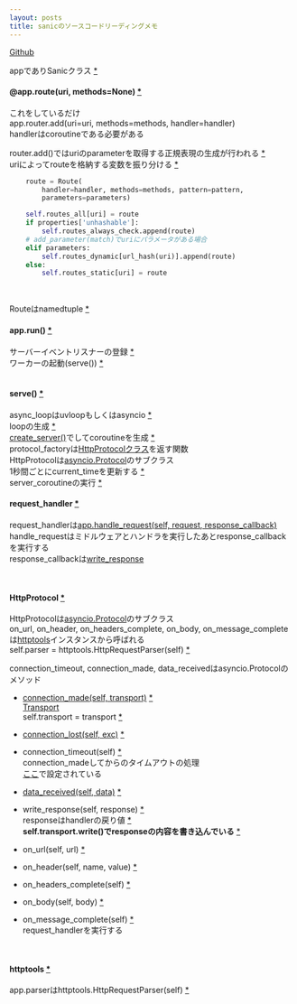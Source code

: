 ```yaml
---
layout: posts
title: sanicのソースコードリーディングメモ 
---
```


[Github](https://github.com/channelcat/sanic)  

appでありSanicクラス [\*](https://github.com/channelcat/sanic/blob/93f50b8ef7ed8fee206d2c440b096c09f1dd0af4/sanic/sanic.py#L20) 

#### @app.route(uri, methods=None) [\*](https://github.com/channelcat/sanic/blob/93f50b8ef7ed8fee206d2c440b096c09f1dd0af4/sanic/sanic.py#L44)   
これをしているだけ  
app.router.add(uri=uri, methods=methods, handler=handler)  
handlerはcoroutineである必要がある  

router.add()ではuriのparameterを取得する正規表現の生成が行われる [\*](https://github.com/channelcat/sanic/blob/93f50b8ef7ed8fee206d2c440b096c09f1dd0af4/sanic/router.py#L49)  
uriによってrouteを格納する変数を振り分ける [\*](https://github.com/channelcat/sanic/blob/93f50b8ef7ed8fee206d2c440b096c09f1dd0af4/sanic/router.py#L98-L104)

```python
    route = Route(
        handler=handler, methods=methods, pattern=pattern,
        parameters=parameters)

    self.routes_all[uri] = route
    if properties['unhashable']:
        self.routes_always_check.append(route)
    # add_parameter(match)でuriにパラメータがある場合
    elif parameters:
        self.routes_dynamic[url_hash(uri)].append(route)
    else:
        self.routes_static[uri] = route
```
<br>

Routeはnamedtuple [\*](https://github.com/channelcat/sanic/blob/93f50b8ef7ed8fee206d2c440b096c09f1dd0af4/sanic/router.py#L7)  

#### app.run() [\*](https://github.com/channelcat/sanic/blob/93f50b8ef7ed8fee206d2c440b096c09f1dd0af4/sanic/sanic.py#L220)  
サーバーイベントリスナーの登録 [\*](https://github.com/channelcat/sanic/blob/93f50b8ef7ed8fee206d2c440b096c09f1dd0af4/sanic/sanic.py#L262-L279)  
ワーカーの起動(serve()) [\*](https://github.com/channelcat/sanic/blob/93f50b8ef7ed8fee206d2c440b096c09f1dd0af4/sanic/sanic.py#L288-L298)  
<br>

#### serve() [\*](https://github.com/channelcat/sanic/blob/93f50b8ef7ed8fee206d2c440b096c09f1dd0af4/sanic/server.py#L207)
async_loopはuvloopもしくはasyncio [\*](https://github.com/channelcat/sanic/blob/93f50b8ef7ed8fee206d2c440b096c09f1dd0af4/sanic/server.py#L9-L12)  
loopの生成 [\*](https://github.com/channelcat/sanic/blob/93f50b8ef7ed8fee206d2c440b096c09f1dd0af4/sanic/server.py#L228)  
[create_server()](https://docs.python.org/3.5/library/asyncio-eventloop.html#asyncio.AbstractEventLoop.create_server)でしてcoroutineを生成 [\*](https://github.com/channelcat/sanic/blob/93f50b8ef7ed8fee206d2c440b096c09f1dd0af4/sanic/server.py#L238)  
protocol_factoryは[HttpProtocolクラス](https://github.com/channelcat/sanic/blob/93f50b8ef7ed8fee206d2c440b096c09f1dd0af4/sanic/server.py#L25)を返す関数   
HttpProtocolは[asyncio.Protocol](https://docs.python.org/3.5/library/asyncio-protocol.html#protocols)のサブクラス  
1秒間ごとにcurrent_timeを更新する [\*](https://github.com/channelcat/sanic/blob/93f50b8ef7ed8fee206d2c440b096c09f1dd0af4/sanic/server.py#L249)  
server_coroutineの実行 [\*](https://github.com/channelcat/sanic/blob/93f50b8ef7ed8fee206d2c440b096c09f1dd0af4/sanic/server.py#L252) 
<br>

#### request_handler [\*](https://github.com/channelcat/sanic/blob/93f50b8ef7ed8fee206d2c440b096c09f1dd0af4/sanic/sanic.py#L252)
request_handlerは[app.handle_request(self, request, response_callback)](https://github.com/channelcat/sanic/blob/93f50b8ef7ed8fee206d2c440b096c09f1dd0af4/sanic/sanic.py#L140)   
handle_requestはミドルウェアとハンドラを実行したあとresponse_callbackを実行する  
response_callbackは[write_response](https://github.com/channelcat/sanic/blob/93f50b8ef7ed8fee206d2c440b096c09f1dd0af4/sanic/server.py#L142)  


<br>

#### HttpProtocol [\*](https://github.com/channelcat/sanic/blob/93f50b8ef7ed8fee206d2c440b096c09f1dd0af4/sanic/server.py#L25)
HttpProtocolは[asyncio.Protocol](https://docs.python.org/3.5/library/asyncio-protocol.html#protocols)のサブクラス  
on_url, on_header, on_headers_complete, on_body, on_message_completeは[httptools](https://github.com/MagicStack/httptools)インスタンスから呼ばれる  
self.parser = httptools.HttpRequestParser(self) [\*](https://github.com/channelcat/sanic/blob/93f50b8ef7ed8fee206d2c440b096c09f1dd0af4/sanic/server.py#L97)  

connection_timeout, connection_made, data_receivedはasyncio.Protocolのメソッド  

* [connection_made(self, transport)](https://docs.python.org/3.5/library/asyncio-protocol.html#asyncio.BaseProtocol.connection_made) [\*](https://github.com/channelcat/sanic/blob/93f50b8ef7ed8fee206d2c440b096c09f1dd0af4/sanic/server.py#L58)  
[Transport](https://docs.python.org/3.5/library/asyncio-protocol.html#transports)  
self.transport = transport [\*](https://github.com/channelcat/sanic/blob/93f50b8ef7ed8fee206d2c440b096c09f1dd0af4/sanic/server.py#L62)  

* [connection_lost(self, exc)](https://docs.python.org/3.5/library/asyncio-protocol.html#asyncio.SubprocessProtocol.pipe_connection_lost) [\*](https://github.com/channelcat/sanic/blob/93f50b8ef7ed8fee206d2c440b096c09f1dd0af4/sanic/server.py#L65)  

* connection_timeout(self) [\*](https://github.com/channelcat/sanic/blob/93f50b8ef7ed8fee206d2c440b096c09f1dd0af4/sanic/server.py#L70)  
connection_madeしてからのタイムアウトの処理  
[ここ](https://github.com/channelcat/sanic/blob/93f50b8ef7ed8fee206d2c440b096c09f1dd0af4/sanic/server.py#L60-L61)で設定されている  

* [data_received(self, data)](https://docs.python.org/3.5/library/asyncio-protocol.html#asyncio.Protocol.data_received) [\*](https://github.com/channelcat/sanic/blob/93f50b8ef7ed8fee206d2c440b096c09f1dd0af4/sanic/server.py#L84)  

* write_response(self, response) [\*](https://github.com/channelcat/sanic/blob/93f50b8ef7ed8fee206d2c440b096c09f1dd0af4/sanic/server.py#L142)   
responseはhandlerの戻り値 [\*](https://github.com/channelcat/sanic/blob/93f50b8ef7ed8fee206d2c440b096c09f1dd0af4/sanic/sanic.py#L179)  
__self.transport.write()でresponseの内容を書き込んでいる__ [\*](https://github.com/channelcat/sanic/blob/93f50b8ef7ed8fee206d2c440b096c09f1dd0af4/sanic/server.py#L146)    

* on_url(self, url) [\*](https://github.com/channelcat/sanic/blob/93f50b8ef7ed8fee206d2c440b096c09f1dd0af4/sanic/server.py#L106)  

* on_header(self, name, value) [\*](https://github.com/channelcat/sanic/blob/93f50b8ef7ed8fee206d2c440b096c09f1dd0af4/sanic/server.py#L109)  

* on_headers_complete(self) [\*](https://github.com/channelcat/sanic/blob/93f50b8ef7ed8fee206d2c440b096c09f1dd0af4/sanic/server.py#L116)  

* on_body(self, body) [\*](https://github.com/channelcat/sanic/blob/93f50b8ef7ed8fee206d2c440b096c09f1dd0af4/sanic/server.py#L134)  

* on_message_complete(self) [\*](https://github.com/channelcat/sanic/blob/93f50b8ef7ed8fee206d2c440b096c09f1dd0af4/sanic/server.py#L134)   
request_handlerを実行する  

<br>

#### httptools [\*](https://github.com/MagicStack/httptools)  
app.parserはhttptools.HttpRequestParser(self) [\*](https://github.com/channelcat/sanic/blob/93f50b8ef7ed8fee206d2c440b096c09f1dd0af4/sanic/server.py#L97)  
